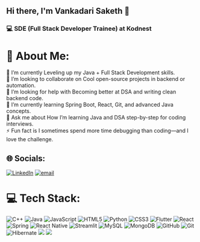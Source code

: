 ## Hi there, I'm Vankadari Saketh 👋

### 💻 SDE (Full Stack Developer Trainee) at Kodnest 

# 💫 About Me:
🔭 I’m currently Leveling up my Java + Full Stack Development skills.<br>👯 I’m looking to collaborate on Cool open-source projects in backend or automation.<br>🤝 I’m looking for help with Becoming better at DSA and writing clean backend code.<br>🌱 I’m currently learning Spring Boot, React, Git, and advanced Java concepts.<br>💬 Ask me about How I’m learning Java and DSA step-by-step for coding interviews.<br>⚡ Fun fact is I sometimes spend more time debugging than coding—and I love the challenge.


## 🌐 Socials:
[![LinkedIn](https://img.shields.io/badge/LinkedIn-%230077B5.svg?logo=linkedin&logoColor=white)](https://linkedin.com/in/https://www.linkedin.com/in/vankadari-saketh-65518423b/) [![email](https://img.shields.io/badge/Email-D14836?logo=gmail&logoColor=white)](mailto:sakethv2004@gmail.com) 

# 💻 Tech Stack:
![C++](https://img.shields.io/badge/c++-%2300599C.svg?style=for-the-badge&logo=c%2B%2B&logoColor=white) ![Java](https://img.shields.io/badge/java-%23ED8B00.svg?style=for-the-badge&logo=openjdk&logoColor=white) ![JavaScript](https://img.shields.io/badge/javascript-%23323330.svg?style=for-the-badge&logo=javascript&logoColor=%23F7DF1E) ![HTML5](https://img.shields.io/badge/html5-%23E34F26.svg?style=for-the-badge&logo=html5&logoColor=white) ![Python](https://img.shields.io/badge/python-3670A0?style=for-the-badge&logo=python&logoColor=ffdd54) ![CSS3](https://img.shields.io/badge/css3-%231572B6.svg?style=for-the-badge&logo=css3&logoColor=white) ![Flutter](https://img.shields.io/badge/Flutter-%2302569B.svg?style=for-the-badge&logo=Flutter&logoColor=white) ![React](https://img.shields.io/badge/react-%2320232a.svg?style=for-the-badge&logo=react&logoColor=%2361DAFB) ![Spring](https://img.shields.io/badge/spring-%236DB33F.svg?style=for-the-badge&logo=spring&logoColor=white) ![React Native](https://img.shields.io/badge/react_native-%2320232a.svg?style=for-the-badge&logo=react&logoColor=%2361DAFB) ![Streamlit](https://img.shields.io/badge/Streamlit-%23FE4B4B.svg?style=for-the-badge&logo=streamlit&logoColor=white) ![MySQL](https://img.shields.io/badge/mysql-4479A1.svg?style=for-the-badge&logo=mysql&logoColor=white) ![MongoDB](https://img.shields.io/badge/MongoDB-%234ea94b.svg?style=for-the-badge&logo=mongodb&logoColor=white) ![GitHub](https://img.shields.io/badge/github-%23121011.svg?style=for-the-badge&logo=github&logoColor=white) ![Git](https://img.shields.io/badge/git-%23F05033.svg?style=for-the-badge&logo=git&logoColor=white) ![Hibernate](https://img.shields.io/badge/Hibernate-59666C?style=for-the-badge&logo=Hibernate&logoColor=white)
<img src="https://img.shields.io/badge/Prometheus-E6522C?style=for-the-badge&logo=prometheus&logoColor=white"/>
<img src="https://img.shields.io/badge/Grafana-F46800?style=for-the-badge&logo=grafana&logoColor=white"/>
